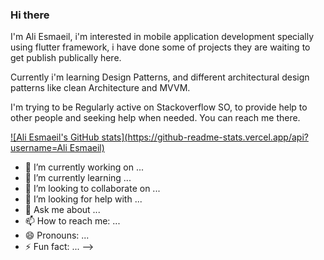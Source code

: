 ### Hi there

I'm Ali Esmaeil, i'm interested in mobile application development specially using flutter framework, i have done some of projects they are waiting to get publish publically here.

Currently i'm learning Design Patterns, and different architectural design patterns like clean Architecture and MVVM.

I'm trying to be Regularly active on Stackoverflow SO, to provide help to other people and seeking help when needed. You can reach me there.

[![Ali Esmaeil's GitHub stats](https://github-readme-stats.vercel.app/api?username=Ali Esmaeil)](https://github.com/anuraghazra/github-readme-stats)



- 🔭 I’m currently working on ...
- 🌱 I’m currently learning ...
- 👯 I’m looking to collaborate on ...
- 🤔 I’m looking for help with ...
- 💬 Ask me about ...
- 📫 How to reach me: ...
- 😄 Pronouns: ...
- ⚡ Fun fact: ...
-->
